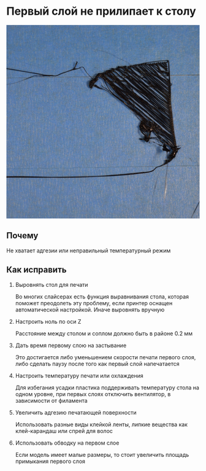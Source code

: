 # Первый слой не прилипает к столу

![Первый слой не прилипает к столу](первый-слой-не-прилипает-к-столу.assets/print-not-sticking-to-bed.jpg)

## Почему

Не хватает адгезии или неправильный температурный режим

## Как исправить

<!-- TODO: Изменить стиль обращения к пользователю -->

1. Выровнять стол для печати

    Во многих слайсерах есть функция выравнивания стола,
    которая поможет преодолеть эту проблему,
    если принтер оснащен автоматической настройкой.
    Иначе выровнять вручную

2. Настроить ноль по оси Z

    Расстояние между столом и соплом должно быть в районе 0.2 мм

3. Дать время первому слою на застывание

    Это достигается либо уменьшением скорости печати первого слоя,
    либо сделать паузу после того как первый слой напечатается

4. Настроить температуру печати или охлаждения

    Для избегания усадки пластика
    поддерживать температуру стола на одном уровне,
    при первых слоях отключить вентилятор, в зависимости от филамента

5. Увеличить адгезию печатающей поверхности

    Использовать разные виды клейкой ленты,
    липкие вещества как клей-карандаш или спрей для волос

6. Использовать обводку на первом слое

    Если модель имеет малые размеры,
    то стоит увеличить площадь примыкания первого слоя
